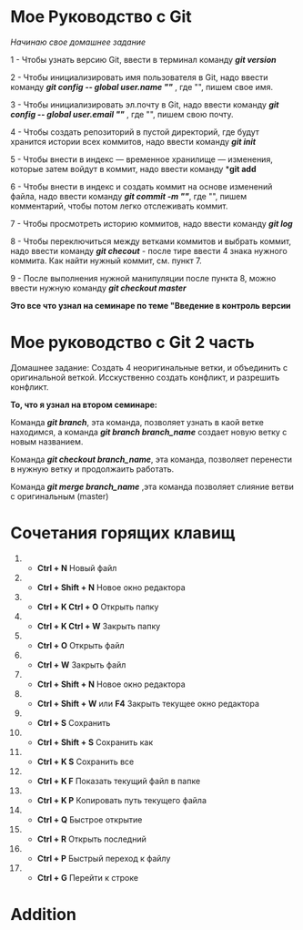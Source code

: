 # Мое Руководство с Git 
*Начинаю свое домашнее задание*

1 - Чтобы узнать версию Git, ввести в терминал команду ***git version*** 

2 - Чтобы инициализировать имя пользователя в Git, надо ввести команду ***git config -- global user.name ""*** , где "", пишем свое имя.

3 - Чтобы инициализировать эл.почту в Git, надо ввести команду ***git config -- global user.email ""*** , где "", пишем свою почту.

4 - Чтобы создать репозиторий в пустой директорий, где будут хранится истории всех коммитов, надо ввести команду ***git init***

5 -  Чтобы  внести в индекс — временное хранилище — изменения, которые затем войдут в коммит, надо ввести команду ***git add**

6 - Чтобы внести в индекс и создать коммит на основе изменений файла, надо ввести команду ***git commit -m ""***, где "", пишем комментарий, чтобы потом легко отслеживать коммит.

7 - Чтобы просмотреть историю коммитов, надо ввести команду ***git log***

8 - Чтобы переключиться между ветками коммитов и выбрать коммит, надо ввести команду ***git checout*** - после тире ввести 4 знака нужного коммита. Как найти нужный коммит, см. пункт 7.

9 - После выполнения нужной манипуляции после пункта 8, можно ввести нужную команду  ***git checkout master*** 

**Это все что узнал на семинаре по теме "Введение в контроль версии**



# Мое руководство с Git 2 часть

Домашнее задание: Создать 4 неоригинальные ветки, и объединить с оригинальной веткой.
Исскуственно создать конфликт, и разрешить конфликт.


**То, что я узнал на втором семинаре:**

Команда ***git branch***, эта команда, позволяет узнать в каой ветке находимся, а команда ***git branch branch_name*** создает новую ветку с новым названием.

Команда ***git checkout branch_name***, эта команда, позволяет перенести в нужную ветку и продолжаить работать.

Команда ***git merge branch_name*** ,эта команда позволяет слияние ветви с оригинальным (master)

# Сочетания горящих клавищ


1. - **Ctrl + N** Новый файл
2. - **Ctrl + Shift + N** Новое окно редактора
3. - **Ctrl + K  Ctrl + O** Открыть папку
4. - **Ctrl + K  Ctrl + W** Закрыть папку
5. - **Ctrl + O** Открыть файл
6. - **Ctrl + W** Закрыть файл
7. - **Ctrl + Shift + N** Новое окно редактора
8. - **Ctrl + Shift + W** или **F4** Закрыть текущее окно редактора
9. - **Ctrl + S** Сохранить
10. - **Ctrl + Shift + S** Сохранить как
11. - **Ctrl + K  S** Сохранить все
12. - **Ctrl + K  F** Показать текущий файл в папке
13. - **Ctrl + K  P** Копировать путь текущего файла
14. - **Ctrl + Q** Быстрое открытие
15. - **Ctrl + R** Открыть последний
16. - **Ctrl + P** Быстрый переход к файлу
17. - **Ctrl + G** Перейти к строке   

# Addition 